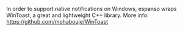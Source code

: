 In order to support native notifications on Windows, espanso wraps
WinToast, a great and lightweight C++ library.
More info: https://github.com/mohabouje/WinToast